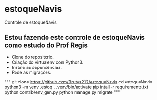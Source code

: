 # estoqueNavis

Controle de estoqueNavis

## Estou fazendo este controle de estoqueNavis como estudo do Prof Regis
* Clone do repositorio.
* Criação do virtualenv com Python3.
* Instale as dependências.
* Rode as migrações.

"""
git clone https://github.com/Brutos212/estoqueNavis
cd estoqueNavis
python3 -m venv .estoq
. .venv/bin/activate
pip intall -r requirements.txt
python contrib/env_gen.py
python manage.py migrate
"""
